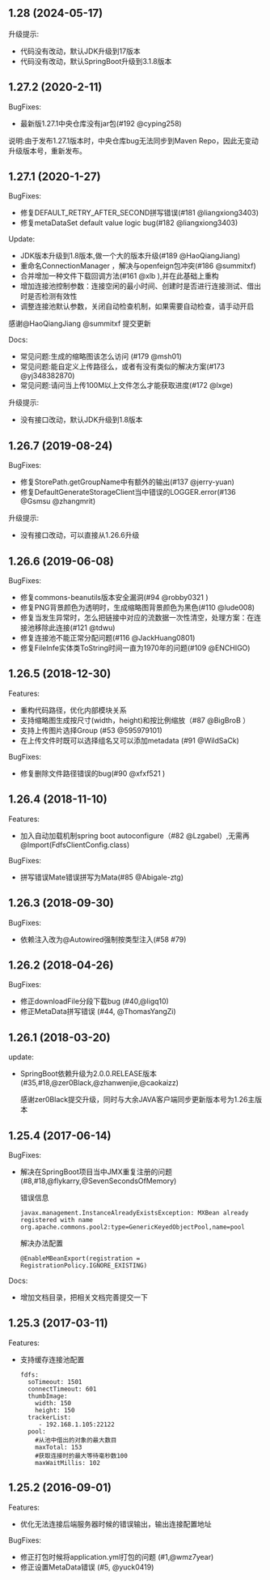 ## 1.28 (2024-05-17)

升级提示:

  - 代码没有改动，默认JDK升级到17版本
  - 代码没有改动，默认SpringBoot升级到3.1.8版本
## 1.27.2 (2020-2-11)

BugFixes:

   - 最新版1.27.1中央仓库没有jar包(#192 @cyping258)

说明:由于发布1.27.1版本时，中央仓库bug无法同步到Maven Repo，因此无变动升级版本号，重新发布。

## 1.27.1 (2020-1-27)

BugFixes:

   - 修复DEFAULT_RETRY_AFTER_SECOND拼写错误(#181 @liangxiong3403)
   - 修复metaDataSet default value logic bug(#182 @liangxiong3403)

Update:

   - JDK版本升级到1.8版本,做一个大的版本升级(#189 @HaoQiangJiang)
   - 重命名ConnectionManager ，解决与openfeign包冲突(#186 @summitxf)
   - 合并增加一种文件下载回调方法(#161 @xlb ),并在此基础上重构
   - 增加连接池控制参数：连接空闲的最小时间、创建时是否进行连接测试、借出时是否检测有效性
   - 调整连接池默认参数，关闭自动检查机制，如果需要自动检查，请手动开启
   
   感谢@HaoQiangJiang @summitxf 提交更新

Docs:

   - 常见问题:生成的缩略图该怎么访问 (#179 @msh01)
   - 常见问题:能自定义上传路径么，或者有没有类似的解决方案(#173 @yj348382870)
   - 常见问题:请问当上传100M以上文件怎么才能获取进度(#172 @lxge)
   
升级提示:

  - 没有接口改动，默认JDK升级到1.8版本

## 1.26.7 (2019-08-24)

BugFixes:

   - 修复StorePath.getGroupName中有额外的输出(#137 @jerry-yuan)
   - 修复DefaultGenerateStorageClient当中错误的LOGGER.error(#136 @Gsmsu @zhangmrit)
   
升级提示:

  - 没有接口改动，可以直接从1.26.6升级
   
## 1.26.6 (2019-06-08)

BugFixes:

   - 修复commons-beanutils版本安全漏洞(#94 @robby0321 )
   - 修复PNG背景颜色为透明时，生成缩略图背景颜色为黑色(#110 @lude008)
   - 修复当发生异常时，怎么把链接中对应的流数据一次性清空，处理方案：在连接池移除此连接(#121 @tdwu)
   - 修复连接池不能正常分配问题(#116 @JackHuang0801)
   - 修复FileInfe实体类ToString时间一直为1970年的问题(#109 @ENCHIGO)
   
## 1.26.5 (2018-12-30)

Features:

   - 重构代码路径，优化内部模块关系
   - 支持缩略图生成按尺寸(width，height)和按比例缩放（#87 @BigBroB ）
   - 支持上传图片选择Group (#53 @595979101)
   - 在上传文件时既可以选择组名又可以添加metadata (#91 @WildSaCk)

BugFixes:

   - 修复删除文件路径错误的bug(#90 @xfxf521 )

## 1.26.4 (2018-11-10)

Features:

   - 加入自动加载机制spring boot autoconfigure（#82 @Lzgabel）,无需再@Import(FdfsClientConfig.class)

BugFixes:

   - 拼写错误Mate错误拼写为Mata(#85 @Abigale-ztg)
   
## 1.26.3 (2018-09-30)

BugFixes:

   - 依赖注入改为@Autowired强制按类型注入(#58 #79)
   
## 1.26.2 (2018-04-26)

BugFixes:

   - 修正downloadFile分段下载bug (#40,@ligq10)
   - 修正MetaData拼写错误 (#44, @ThomasYangZi)

## 1.26.1 (2018-03-20)

update:

  - SpringBoot依赖升级为2.0.0.RELEASE版本 (#35,#18,@zer0Black,@zhanwenjie,@caokaizz)
  
     感谢zer0Black提交升级，同时与大余JAVA客户端同步更新版本号为1.26主版本


## 1.25.4 (2017-06-14)

BugFixes:

  - 解决在SpringBoot项目当中JMX重复注册的问题 (#8,#18,@flykarry,@SevenSecondsOfMemory)
  
    错误信息

        javax.management.InstanceAlreadyExistsException: MXBean already registered with name org.apache.commons.pool2:type=GenericKeyedObjectPool,name=pool

    解决办法配置

        @EnableMBeanExport(registration = RegistrationPolicy.IGNORE_EXISTING)
    
  
  
Docs:

  - 增加文档目录，把相关文档完善提交一下

## 1.25.3 (2017-03-11)

Features:

  - 支持缓存连接池配置
      
        fdfs:
          soTimeout: 1501
          connectTimeout: 601 
          thumbImage:
            width: 150
            height: 150
          trackerList:
             - 192.168.1.105:22122
          pool:
            #从池中借出的对象的最大数目
            maxTotal: 153
            #获取连接时的最大等待毫秒数100
            maxWaitMillis: 102


## 1.25.2 (2016-09-01)

Features:

  - 优化无法连接后端服务器时候的错误输出，输出连接配置地址

BugFixes:

  - 修正打包时候将application.yml打包的问题 (#1,@wmz7year)
  - 修正设置MetaData错误 (#5, @yuck0419)
